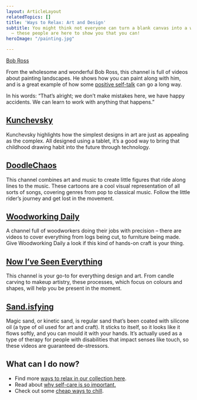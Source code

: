 ```yaml
---
layout: ArticleLayout
relatedTopics: []
title: 'Ways to Relax: Art and Design'
subtitle: You might think not everyone can turn a blank canvas into a work of art
  – these people are here to show you that you can!
heroImage: "/painting.jpg"

---
```

[Bob Ross](https://www.youtube.com/user/BobRossInc)

From the wholesome and wonderful Bob Ross, this channel is full of videos about painting landscapes. He shows how you can paint along with him, and is a great example of how some [positive self-talk](https://au.reachout.com/articles/3-ways-to-talk-yourself-up) can go a long way.

In his words: “That’s alright; we don’t make mistakes here, we have happy accidents. We can learn to work with anything that happens.”

## [Kunchevsky](https://www.instagram.com/kunchevsky/)

Kunchevsky highlights how the simplest designs in art are just as appealing as the complex. All designed using a tablet, it’s a good way to bring that childhood drawing habit into the future through technology.

## [DoodleChaos](https://www.youtube.com/user/DoodleChaos/videos)

This channel combines art and music to create little figures that ride along lines to the music. These cartoons are a cool visual representation of all sorts of songs, covering genres from pop to classical music. Follow the little rider’s journey and get lost in the movement.

## [Woodworking Daily](https://www.instagram.com/woodworking.daily__/?hl=en)

A channel full of woodworkers doing their jobs with precision – there are videos to cover everything from logs being cut, to furniture being made. Give Woodworking Daily a look if this kind of hands-on craft is your thing.

## [Now I’ve Seen Everything](http://https//www.youtube.com/channel/UCPeW45oXPao55eyAYOOj7lw)

This channel is your go-to for everything design and art. From candle carving to makeup artistry, these processes, which focus on colours and shapes, will help you be present in the moment.

## [Sand.isfying](https://www.instagram.com/sand.isfying/?hl=en)

Magic sand, or kinetic sand, is regular sand that’s been coated with silicone oil (a type of oil used for art and craft). It sticks to itself, so it looks like it flows softly, and you can mould it with your hands. It’s actually used as a type of therapy for people with disabilities that impact senses like touch, so these videos are guaranteed de-stressors.

## What can I do now?

* Find more [ways to relax in our collection here](https://au.reachout.com/collections/ways-to-relax).
* Read about [why self-care is so important.](https://au.reachout.com/articles/how-to-be-awesome-at-self-care)
* Check out some [cheap ways to chill](https://au.reachout.com/articles/ways-to-chill-for-cheap).